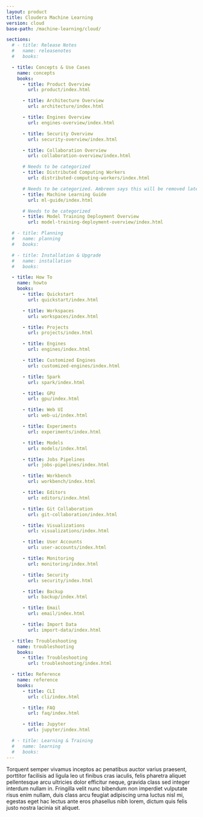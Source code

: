 ```yaml
---
layout: product
title: Cloudera Machine Learning
version: cloud
base-path: /machine-learning/cloud/

sections:
  # - title: Release Notes
  #   name: releasenotes
  #   books:

  - title: Concepts & Use Cases
    name: concepts
    books:
      - title: Product Overview
        url: product/index.html

      - title: Architecture Overview
        url: architecture/index.html

      - title: Engines Overview
        url: engines-overview/index.html

      - title: Security Overview
        url: security-overview/index.html

      - title: Collaboration Overview
        url: collaboration-overview/index.html

      # Needs to be categorized
      - title: Distributed Computing Workers
        url: distributed-computing-workers/index.html

      # Needs to be categorized. Ambreen says this will be removed later
      - title: Machine Learning Guide
        url: ml-guide/index.html

      # Needs to be categorized
      - title: Model Training Deployment Overview
        url: model-training-deployment-overview/index.html

  # - title: Planning
  #   name: planning
  #   books:

  # - title: Installation & Upgrade
  #   name: installation
  #   books:

  - title: How To
    name: howto
    books:
      - title: Quickstart
        url: quickstart/index.html

      - title: Workspaces
        url: workspaces/index.html

      - title: Projects
        url: projects/index.html

      - title: Engines
        url: engines/index.html

      - title: Customized Engines
        url: customized-engines/index.html

      - title: Spark
        url: spark/index.html

      - title: GPU
        url: gpu/index.html

      - title: Web UI
        url: web-ui/index.html

      - title: Experiments
        url: experiments/index.html

      - title: Models
        url: models/index.html

      - title: Jobs Pipelines
        url: jobs-pipelines/index.html

      - title: Workbench
        url: workbench/index.html

      - title: Editors
        url: editors/index.html

      - title: Git Collaboration
        url: git-collaboration/index.html

      - title: Visualizations
        url: visualizations/index.html

      - title: User Accounts
        url: user-accounts/index.html

      - title: Monitoring
        url: monitoring/index.html

      - title: Security
        url: security/index.html

      - title: Backup
        url: backup/index.html

      - title: Email
        url: email/index.html

      - title: Import Data
        url: import-data/index.html

  - title: Troubleshooting
    name: troubleshooting
    books:
      - title: Troubleshooting
        url: troubleshooting/index.html

  - title: Reference
    name: reference
    books:
      - title: CLI
        url: cli/index.html

      - title: FAQ
        url: faq/index.html

      - title: Jupyter
        url: jupyter/index.html

  # - title: Learning & Training
  #   name: learning
  #   books:
---
```


Torquent semper vivamus inceptos ac penatibus auctor varius praesent,
porttitor facilisis ad ligula leo ut finibus cras iaculis, felis
pharetra aliquet pellentesque arcu ultricies dolor efficitur neque,
gravida class sed integer interdum nullam in. Fringilla velit nunc
bibendum non imperdiet vulputate risus enim nullam, duis class arcu
feugiat adipiscing urna luctus nisl mi, egestas eget hac lectus ante
eros phasellus nibh lorem, dictum quis felis justo nostra lacinia sit
aliquet.
